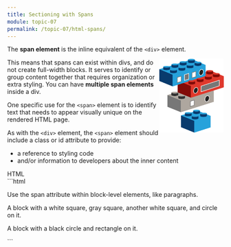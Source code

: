 ```yaml
---
title: Sectioning with Spans
module: topic-07
permalink: /topic-07/html-spans/
---
```


<div class="divider-heading"></div>

The **span element** is the inline equivalent of the `<div>` element.

<div class="container-row">
  <img src="../img/legos-spans.png" alt="stacked building blocks with stickers representing span elements" title="Blocks can have multiple spans!" style="float: right; width: 150px; margin-top: 0;" />

  <p>This means that spans can exist within divs, and do not create full-width blocks. It serves to identify or group content together that requires organization or extra styling. You can have <b>multiple span elements</b> inside a div.</p>

  <p>One specific use for the <code>&lt;span&gt;</code> element is to identify text that needs to appear visually unique on the rendered HTML page.</p>

  <p>As with the <code>&lt;div&gt;</code> element, the <code>&lt;span&gt;</code> element should include a class or id attribute to provide:</p>

  <ul>
    <li>a reference to styling code</li>
    <li>and/or information to developers about the inner content</li>
  </ul>
</div>

<div class="code-heading">
  <span class="html">HTML</span>
</div>
```html
<p>Use <span>the span attribute</span> within block-level elements, like paragraphs.</p>


<!-- For example... -->
<div id="long-blue" class="long-block">
  <p>
    A block with a <span class="white-square">white square</span>,
    <span class="gray-square">gray square</span>,
    another <span class="white-square">white square</span>,
    and <span class="circle">circle</span> on it.
  </p>
</div>

<div id="short-red" class="long-block">
  <p>
    A block with a <span class="black-circle">black circle</span> and <span class="rectangle">rectangle</span> on it.
  </p>
</div>
```